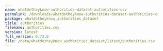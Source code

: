 ```yaml
---
name: whatdotheyknow-authorities-dataset-authorities-csv
permalink: /downloads/whatdotheyknow-authorities-dataset-authorities-csv/latest
package: whatdotheyknow_authorities_dataset
title: authorities
filename: authorities.csv
version: latest
full_version: 0.73.0
file: /data/whatdotheyknow_authorities_dataset/latest/authorities.csv
---
```

